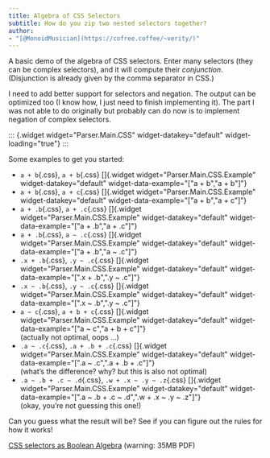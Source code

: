 ```yaml
---
title: Algebra of CSS Selectors
subtitle: How do you zip two nested selectors together?
author:
- "[@MonoidMusician](https://cofree.coffee/~verity/)"
---
```


A basic demo of the algebra of CSS selectors.
Enter many selectors (they can be complex selectors), and it will compute their *conjunction*.
(Disjunction is already given by the comma separator in CSS.)

I need to add better support for selectors and negation.
The output can be optimized too (I know how, I just need to finish implementing it).
The part I was not able to do originally but probably can do now is to implement negation of complex selectors.

::: {.widget widget="Parser.Main.CSS" widget-datakey="default" widget-loading="true"}
:::

Some examples to get you started:

- `a + b`{.css}, `a + b`{.css} []{.widget widget="Parser.Main.CSS.Example" widget-datakey="default" widget-data-example="[&quot;a + b&quot;,&quot;a + b&quot;]"}
- `a + b`{.css}, `a + c`{.css} []{.widget widget="Parser.Main.CSS.Example" widget-datakey="default" widget-data-example="[&quot;a + b&quot;,&quot;a + c&quot;]"}
- `a + .b`{.css}, `a + .c`{.css} []{.widget widget="Parser.Main.CSS.Example" widget-datakey="default" widget-data-example="[&quot;a + .b&quot;,&quot;a + .c&quot;]"}
- `a + .b`{.css}, `a ~ .c`{.css} []{.widget widget="Parser.Main.CSS.Example" widget-datakey="default" widget-data-example="[&quot;a + .b&quot;,&quot;a ~ .c&quot;]"}
- `.x + .b`{.css}, `.y ~ .c`{.css} []{.widget widget="Parser.Main.CSS.Example" widget-datakey="default" widget-data-example="[&quot;.x + .b&quot;,&quot;.y ~ .c&quot;]"}
- `.x ~ .b`{.css}, `.y ~ .c`{.css} []{.widget widget="Parser.Main.CSS.Example" widget-datakey="default" widget-data-example="[&quot;.x ~ .b&quot;,&quot;.y ~ .c&quot;]"}
- `a ~ c`{.css}, `a + b + c`{.css} []{.widget widget="Parser.Main.CSS.Example" widget-datakey="default" widget-data-example="[&quot;a ~ c&quot;,&quot;a + b + c&quot;]"}
  <br/>
  (actually not optimal, oops …)
- `.a ~ .c`{.css}, `.a + .b + .c`{.css} []{.widget widget="Parser.Main.CSS.Example" widget-datakey="default" widget-data-example="[&quot;.a ~ .c&quot;,&quot;.a + .b + .c&quot;]"}
  <br/>
  (whatʼs the difference? why? but this is also not optimal)
- `.a ~ .b + .c ~ .d`{.css}, `.w + .x ~ .y ~ .z`{.css} []{.widget widget="Parser.Main.CSS.Example" widget-datakey="default" widget-data-example="[&quot;.a ~ .b + .c ~ .d&quot;,&quot;.w + .x ~ .y ~ .z&quot;]"}
  <br/>
  (okay, youʼre not guessing this one!)

Can you guess what the result will be?
See if you can figure out the rules for how it works!


[CSS selectors as Boolean Algebra](https://github.com/MonoidMusician/purescript-free-boolean/blob/slides/scanned/Slides.pdf) (warning: 35MB PDF)
